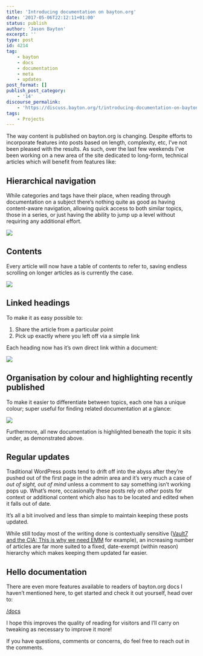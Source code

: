 ```yaml
---
title: 'Introducing documentation on bayton.org'
date: '2017-05-06T22:12:11+01:00'
status: publish
author: 'Jason Bayton'
excerpt: ''
type: post
id: 4214
tag:
    - bayton
    - docs
    - documentation
    - meta
    - updates
post_format: []
publish_post_category:
    - '14'
discourse_permalink:
    - 'https://discuss.bayton.org/t/introducing-documentation-on-bayton-org/82'
tags:
    - Projects
---
```

The way content is published on bayton.org is changing. Despite efforts to incorporate features into posts based on length, complexity, etc, I’ve not been pleased with the results. As such, over the last few weekends I’ve been working on a new area of the site dedicated to long-form, technical articles which will benefit from features like:

Hierarchical navigation
-----------------------

While categories and tags have their place, when reading through documentation on a subject there’s nothing quite as good as having content-aware navigation, allowing quick access to both similar topics, those in a series, or just having the ability to jump up a level without requiring any additional effort.

[![](https://cdn.bayton.org/uploads/2017/05/docs2.png)](https://cdn.bayton.org/uploads/2017/05/docs2.png)

Contents
--------

Every article will now have a table of contents to refer to, saving endless scrolling on longer articles as is currently the case.

[![](https://cdn.bayton.org/uploads/2017/05/docs4.png)](https://cdn.bayton.org/uploads/2017/05/docs4.png)

Linked headings
---------------

To make it as easy possible to:

1. Share the article from a particular point
2. Pick up exactly where you left off via a simple link

Each heading now has it’s own direct link within a document:

[![](https://cdn.bayton.org/uploads/2017/05/docs5.png)](https://cdn.bayton.org/uploads/2017/05/docs5.png)

Organisation by colour and highlighting recently published
----------------------------------------------------------

To make it easier to differentiate between topics, each one has a unique colour; super useful for finding related documentation at a glance:

[![](https://cdn.bayton.org/uploads/2017/05/docs6.png)](https://cdn.bayton.org/uploads/2017/05/docs6.png)

Furthermore, all new documentation is highlighted beneath the topic it sits under, as demonstrated above.

Regular updates
---------------

Traditional WordPress posts tend to drift off into the abyss after they’re pushed out of the first page in the admin area and it’s very much a case of *out of sight, out of mind* unless a comment to say something isn’t working pops up. What’s more, occasionally these posts rely on *other* posts for context or additional content which also has to be located and edited when it falls out of date.

It’s all a bit involved and less than simple to maintain keeping these posts updated.

While still today most of the writing done is contextually sensitive ([Vault7 and the CIA: This is why we need EMM](/2017/03/vault7-and-the-cia-this-is-why-we-need-emm/) for example), an increasing number of articles are far more suited to a fixed, date-exempt (within reason) hierarchy which makes keeping them updated far easier.

Hello documentation
-------------------

There are even more features available to readers of bayton.org docs I haven’t mentioned here, to get started and check it out yourself, head over to:

[/docs](/android)

I hope this improves the quality of reading for visitors and I’ll carry on tweaking as necessary to improve it more!

If you have questions, comments or concerns, do feel free to reach out in the comments.